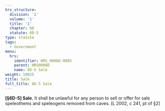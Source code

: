 ```yaml
---
hrs_structure:
  division: '1'
  volume: '1'
  title: '1'
  chapter: 6D
  statute: 6D-5
type: statute
tags:
  - Government
menu:
  hrs:
    identifier: HRS_0006D-0005
    parent: HRS0006D
    name: 6D-5 Sale
weight: 10025
title: Sale
full_title: 6D-5 Sale
---
```

**[§6D-5] Sale.** It shall be unlawful for any person to sell or offer for sale speleothems and speleogens removed from caves. [L 2002, c 241, pt of §2]
